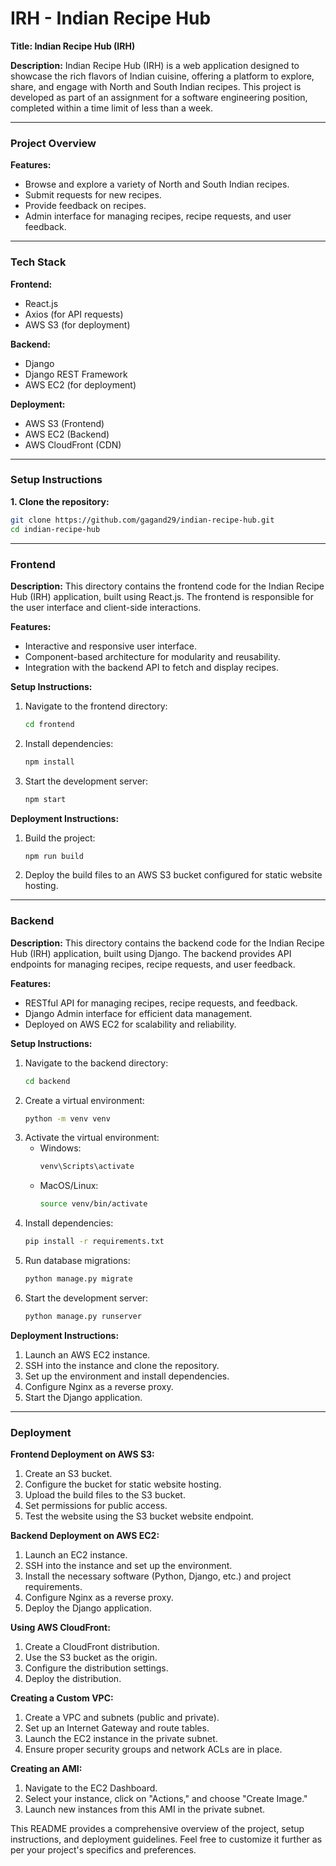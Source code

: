 # IRH - Indian Recipe Hub

**Title: Indian Recipe Hub (IRH)**

**Description:**
Indian Recipe Hub (IRH) is a web application designed to showcase the rich flavors of Indian cuisine, offering a platform to explore, share, and engage with North and South Indian recipes. This project is developed as part of an assignment for a software engineering position, completed within a time limit of less than a week.

---

### Project Overview

**Features:**
- Browse and explore a variety of North and South Indian recipes.
- Submit requests for new recipes.
- Provide feedback on recipes.
- Admin interface for managing recipes, recipe requests, and user feedback.

---

### Tech Stack

**Frontend:**
- React.js
- Axios (for API requests)
- AWS S3 (for deployment)

**Backend:**
- Django
- Django REST Framework
- AWS EC2 (for deployment)

**Deployment:**
- AWS S3 (Frontend)
- AWS EC2 (Backend)
- AWS CloudFront (CDN)

---

### Setup Instructions

**1. Clone the repository:**
```sh
git clone https://github.com/gagand29/indian-recipe-hub.git
cd indian-recipe-hub
```

---

### Frontend

**Description:**
This directory contains the frontend code for the Indian Recipe Hub (IRH) application, built using React.js. The frontend is responsible for the user interface and client-side interactions.

**Features:**
- Interactive and responsive user interface.
- Component-based architecture for modularity and reusability.
- Integration with the backend API to fetch and display recipes.

**Setup Instructions:**
1. Navigate to the frontend directory:
    ```sh
    cd frontend
    ```
2. Install dependencies:
    ```sh
    npm install
    ```
3. Start the development server:
    ```sh
    npm start
    ```

**Deployment Instructions:**
1. Build the project:
    ```sh
    npm run build
    ```
2. Deploy the build files to an AWS S3 bucket configured for static website hosting.

---

### Backend

**Description:**
This directory contains the backend code for the Indian Recipe Hub (IRH) application, built using Django. The backend provides API endpoints for managing recipes, recipe requests, and user feedback.

**Features:**
- RESTful API for managing recipes, recipe requests, and feedback.
- Django Admin interface for efficient data management.
- Deployed on AWS EC2 for scalability and reliability.

**Setup Instructions:**
1. Navigate to the backend directory:
    ```sh
    cd backend
    ```
2. Create a virtual environment:
    ```sh
    python -m venv venv
    ```
3. Activate the virtual environment:
    - Windows:
        ```sh
        venv\Scripts\activate
        ```
    - MacOS/Linux:
        ```sh
        source venv/bin/activate
        ```
4. Install dependencies:
    ```sh
    pip install -r requirements.txt
    ```
5. Run database migrations:
    ```sh
    python manage.py migrate
    ```
6. Start the development server:
    ```sh
    python manage.py runserver
    ```

**Deployment Instructions:**
1. Launch an AWS EC2 instance.
2. SSH into the instance and clone the repository.
3. Set up the environment and install dependencies.
4. Configure Nginx as a reverse proxy.
5. Start the Django application.

---

### Deployment

**Frontend Deployment on AWS S3:**
1. Create an S3 bucket.
2. Configure the bucket for static website hosting.
3. Upload the build files to the S3 bucket.
4. Set permissions for public access.
5. Test the website using the S3 bucket website endpoint.

**Backend Deployment on AWS EC2:**
1. Launch an EC2 instance.
2. SSH into the instance and set up the environment.
3. Install the necessary software (Python, Django, etc.) and project requirements.
4. Configure Nginx as a reverse proxy.
5. Deploy the Django application.

**Using AWS CloudFront:**
1. Create a CloudFront distribution.
2. Use the S3 bucket as the origin.
3. Configure the distribution settings.
4. Deploy the distribution.

**Creating a Custom VPC:**
1. Create a VPC and subnets (public and private).
2. Set up an Internet Gateway and route tables.
3. Launch the EC2 instance in the private subnet.
4. Ensure proper security groups and network ACLs are in place.

**Creating an AMI:**
1. Navigate to the EC2 Dashboard.
2. Select your instance, click on "Actions," and choose "Create Image."
3. Launch new instances from this AMI in the private subnet.

This README provides a comprehensive overview of the project, setup instructions, and deployment guidelines. Feel free to customize it further as per your project's specifics and preferences.

